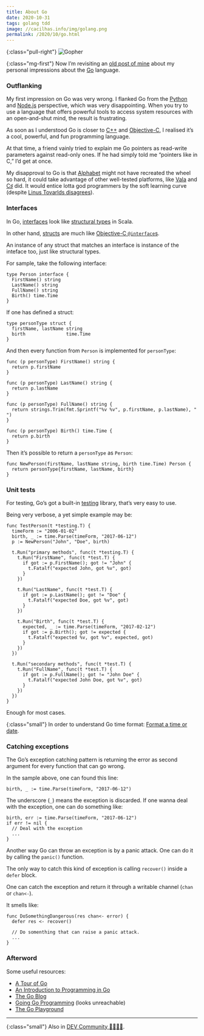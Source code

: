 ```yaml
---
title: About Go
date: 2020-10-31
tags: golang tdd
image: //cacilhas.info/img/golang.png
permalink: /2020/10/go.html
---
```

[alphabet]: https://abc.xyz/
[bad-programmers]: https://lwn.net/Articles/249460/
[blog]: https://blog.golang.org/
[c++]: http://www.cplusplus.com/
[c#]: https://docs.microsoft.com/en-us/dotnet/csharp/programming-guide/
[dev.to]: https://dev.to/cacilhas/about-go-51c1
[going-go]: https://www.goinggo.net/
[golang]: https://golang.org/
[interfaces]: https://www.golang-book.com/books/intro/9
[intro]: https://www.golang-book.com/books/intro
[kodumaro]: /2017/06/golang.html
[node.js]: https://nodejs.org/
[objc]: https://www.gnu.org/software/gnustep/resources/documentation/Developer/Base/ProgrammingManual/manual_toc.html
[objc-interface]: https://developer.apple.com/library/archive/documentation/Cocoa/Conceptual/ProgrammingWithObjectiveC/DefiningClasses/DefiningClasses.html
[playground]: https://play.golang.org/
[python]: https://www.python.org/
[structs]: https://gobyexample.com/structs
[structural-types]: https://docs.scala-lang.org/style/types.html#structural-types
[testing]: https://golang.org/pkg/testing/
[timeformat]: https://yourbasic.org/golang/format-parse-string-time-date-example/
[tour]: https://tour.golang.org/
[vala]: https://wiki.gnome.org/Projects/Vala

{:class="pull-right"} <img src="{{{ image }}}" alt="Gopher" />

{:class="mg-first"} Now I’m revisiting an [old post of mine][kodumaro] about my
personal impressions about the [Go][golang] language.

### Outflanking

My first impression on Go was very wrong. I flanked Go from the [Python][python]
and [Node.js][node.js] perspective, which was very disappointing. When you try
to use a language that offers powerful tools to access system resources with an
open-and-shut mind, the result is frustrating.

As soon as I understood Go is closer to [C++][c++] and [Objective-C][objc], I
realised it’s a cool, powerful, and fun programming language.

At that time, a friend vainly tried to explain me Go pointers as read-write
parameters against read-only ones. If he had simply told me “pointers like in
C,” I’d get at once.

My disapproval to Go is that [Alphabet][alphabet] might not have recreated the
wheel so hard, it could take advantage of other well-tested platforms, like
[Vala][vala] and [C♯][c#] did. It would entice lotta god programmers by the soft
learning curve (despite [Linus Tovarlds disagrees][bad-programmers]).

### Interfaces

In Go, [interfaces][interfaces] look like [structural types][structural-types]
in Scala.

In other hand, [structs][structs] are much like
[Objective-C `@interface`s][objc-interface].

An instance of any struct that matches an interface is instance of the
inteface too, just like structural types.

For sample, take the following interface:

```golang
type Person interface {
  FirstName() string
  LastName() string
  FullName() string
  Birth() time.Time
}
```

If one has defined a struct:

```golang
type personType struct {
  firstName, lastName string
  birth               time.Time
}
```

And then every function from `Person` is implemented for `personType`:

```golang
func (p personType) FirstName() string {
  return p.firstName
}

func (p personType) LastName() string {
  return p.lastName
}

func (p personType) FullName() string {
  return strings.Trim(fmt.Sprintf("%v %v", p.firstName, p.lastName), " ")
}

func (p personType) Birth() time.Time {
  return p.birth
}
```

Then it’s possible to return a `personType` as `Person`:

```golang
func NewPerson(firstName, lastName string, birth time.Time) Person {
  return personType{firstName, lastName, birth}
}
```

### Unit tests

For testing, Go’s got a built-in [testing][testing] library, that’s very easy to
use.

Being very verbose, a yet simple example may be:

```golang
func TestPerson(t *testing.T) {
  timeForm := "2006-01-02"
  birth, _ := time.Parse(timeForm, "2017-06-12")
  p := NewPerson("John", "Doe", birth)

  t.Run("primary methods", func(t *testing.T) {
    t.Run("FirstName", func(t *test.T) {
      if got := p.FirstName(); got != "John" {
        t.Fatalf("expected John, got %v", got)
      }
    })

    t.Run("LastName", func(t *test.T) {
      if got := p.LastName(); got != "Doe" {
        t.Fatalf("expected Doe, got %v", got)
      }
    })

    t.Run("Birth", func(t *test.T) {
      expected, _ := time.Parse(timeForm, "2017-02-12")
      if got := p.Birth(); got != expected {
        t.Fatalf("expected %v, got %v", expected, got)
      }
    })
  })

  t.Run("secondary methods", func(t *test.T) {
    t.Run("FullName", func(t *test.T) {
      if got := p.FullName(); got != "John Doe" {
        t.Fatalf("expected John Doe, got %v", got)
      }
    })
  })
}
```

Enough for most cases.

{:class="small"} In order to understand Go time format:
[Format a time or date][timeformat].

### Catching exceptions

The Go’s exception catching pattern is returning the error as second argument
for every function that can go wrong.

In the sample above, one can found this line:

```golang
birth, _ := time.Parse(timeForm, "2017-06-12")
```

The underscore (`_`) means the exception is discarded. If one wanna deal with
the exception, one can do something like:

```golang
birth, err := time.Parse(timeForm, "2017-06-12")
if err != nil {
  // Deal with the exception
  ...
}
```

Another way Go can throw an exception is by a panic attack. One can do it by
calling the `panic()` function.

The only way to catch this kind of exception is calling `recover()` inside a
`defer` block.

One can catch the exception and return it through a writable channel (`chan` or
`chan<-`).

It smells like:

```golang
func DoSomethingDangerous(res chan<- error) {
  defer res <- recover()

  // Do somenthing that can raise a panic attack.
  ...
}
```

### Afterword

Some useful resources:

- [A Tour of Go][tour]
- [An Introduction to Programming in Go][intro]
- [The Go Blog][blog]
- [Going Go Programming][going-go] (looks unreachable)
- [The Go Playground][playground]

-----

{:class="small"} Also in [DEV Community 👩‍💻👨‍💻][dev.to].

